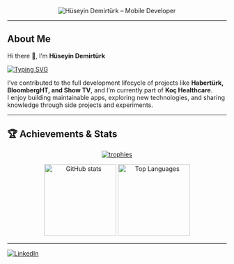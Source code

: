 <p align="center">
  <img src="https://raw.githubusercontent.com/sagar-viradiya/sagar-viradiya/master/resources/banner.png" alt="Hüseyin Demirtürk – Mobile Developer" />
</p>

---

## About Me

Hi there 👋, I’m **Hüseyin Demirtürk**


[![Typing SVG](https://readme-typing-svg.demolab.com?font=Fira+Code&size=12&pause=1000&color=F7AD87&vCenter=true&random=true&width=435&height=30&lines=Computer+Engineer;Programmer;Mobile+Application+Developer;Tech+Enthusiast;Software+Developer)](https://git.io/typing-svg)

I’ve contributed to the full development lifecycle of projects like **Habertürk, BloombergHT, and Show TV**, and I’m currently part of **Koç Healthcare**.  
I enjoy building maintainable apps, exploring new technologies, and sharing knowledge through side projects and experiments.

---

## 🏆 Achievements & Stats

<p align="center">
  <a href="https://github.com/ryo-ma/github-profile-trophy">
    <img src="https://github-profile-trophy.vercel.app/?username=HuseyinDemirturk&theme=onedark&row=1&column=6" alt="trophies" />
  </a>
</p>

<p align="center">
  <img src="https://github-readme-stats.vercel.app/api?username=HuseyinDemirturk&show_icons=true&theme=radical" alt="GitHub stats" height="165" />
  <img src="https://github-readme-stats.vercel.app/api/top-langs/?username=HuseyinDemirturk&layout=compact&theme=radical" alt="Top Languages" height="165" />
</p>

---

[![LinkedIn](https://img.shields.io/badge/LinkedIn-0077B5?style=for-the-badge&logo=linkedin&logoColor=white)](https://www.linkedin.com/in/huseyindemirturk)
